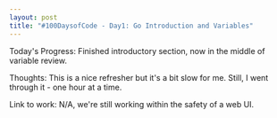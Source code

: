 ```yaml
---
layout: post
title: "#100DaysofCode - Day1: Go Introduction and Variables"
---
```


Today's Progress: Finished introductory section, now in the middle of variable review.

Thoughts: This is a nice refresher but it's a bit slow for me. Still, I went through it - one hour at a time.

Link to work: N/A, we're still working within the safety of a web UI.